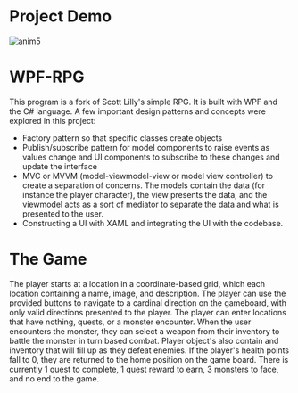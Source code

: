# Project Demo
![anim5](https://github.com/Mujanov3737/WPF-RPG/assets/75598761/e6b5d2d0-df75-4231-9d40-d165d174ce89)

# WPF-RPG
This program is a fork of Scott Lilly's simple RPG. It is built with WPF and the C# language. A few important design patterns and concepts were explored in this project: 
* Factory pattern so that specific classes create objects
* Publish/subscribe pattern for model components to raise events as values change and UI components to subscribe to these changes and update the interface
* MVC or MVVM (model-viewmodel-view or model view controller) to create a separation of concerns. The models contain the data (for instance the player character), the view presents the data, and the viewmodel acts as a sort of mediator to separate the data and what is presented to the user.
* Constructing a UI with XAML and integrating the UI with the codebase.

# The Game
The player starts at a location in a coordinate-based grid, which each location containing a name, image, and description. The player can use the provided buttons to navigate to a cardinal direction on the gameboard, with only valid directions presented to the player. The player can enter locations that have nothing, quests, or a monster encounter. When the user encounters the monster, they can select a weapon from their inventory to battle the monster in turn based combat. Player object's also contain and inventory that will fill up as they defeat enemies. If the player's health points fall to 0, they are returned to the home position on the game board. There is currently 1 quest to complete, 1 quest reward to earn, 3 monsters to face, and no end to the game.
